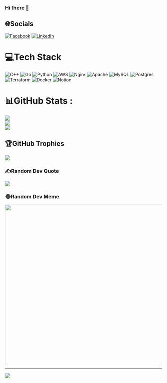 ### Hi there 👋

<!--
**thnbao22/thnbao22** is a ✨ _special_ ✨ repository because its `README.md` (this file) appears on your GitHub profile.

Here are some ideas to get you started:
  
- 🔭 I’m currently am looking for opportunities to find a future job to enhance my skills and continue on the path to becoming a Devops Engineer.
- 🌱 I’m currently learning Information Technology at the University of Transport Ho Chi Minh Cỉty
- 👯 I’m looking to collaborate on ...
- 🤔 Throughout my education, I have learned the importance of teamwork and supporting other students in achieving their goals. 
- 💬 Ask me about Devops
- 📫 How to reach me: ...
- 😄 Pronouns: Charles Thien
- ⚡ Fun fact: ...
-->



## 🌐Socials
[![Facebook](https://img.shields.io/badge/Facebook-%231877F2.svg?logo=Facebook&logoColor=white)](https://facebook.com/https://www.facebook.com/profile.php?id=100036087349615) [![LinkedIn](https://img.shields.io/badge/LinkedIn-%230077B5.svg?logo=linkedin&logoColor=white)](https://linkedin.com/in/https://www.linkedin.com/in/thien-bao-239bb5254/) 

# 💻Tech Stack
![C++](https://img.shields.io/badge/c++-%2300599C.svg?style=for-the-badge&logo=c%2B%2B&logoColor=white) ![Go](https://img.shields.io/badge/go-%2300ADD8.svg?style=for-the-badge&logo=go&logoColor=white) ![Python](https://img.shields.io/badge/python-3670A0?style=for-the-badge&logo=python&logoColor=ffdd54) ![AWS](https://img.shields.io/badge/AWS-%23FF9900.svg?style=for-the-badge&logo=amazon-aws&logoColor=white) ![Nginx](https://img.shields.io/badge/nginx-%23009639.svg?style=for-the-badge&logo=nginx&logoColor=white) ![Apache](https://img.shields.io/badge/apache-%23D42029.svg?style=for-the-badge&logo=apache&logoColor=white) ![MySQL](https://img.shields.io/badge/mysql-%2300f.svg?style=for-the-badge&logo=mysql&logoColor=white) ![Postgres](https://img.shields.io/badge/postgres-%23316192.svg?style=for-the-badge&logo=postgresql&logoColor=white) ![Terraform](https://img.shields.io/badge/terraform-%235835CC.svg?style=for-the-badge&logo=terraform&logoColor=white) ![Docker](https://img.shields.io/badge/docker-%230db7ed.svg?style=for-the-badge&logo=docker&logoColor=white) ![Notion](https://img.shields.io/badge/Notion-%23000000.svg?style=for-the-badge&logo=notion&logoColor=white)
# 📊GitHub Stats :
![](https://github-readme-stats.vercel.app/api?username=thnbao22&theme=radical&hide_border=false&include_all_commits=false&count_private=true)<br/>
![](https://github-readme-streak-stats.herokuapp.com/?user=thnbao22&theme=radical&hide_border=false)<br/>
![](https://github-readme-stats.vercel.app/api/top-langs/?username=thnbao22&theme=radical&hide_border=false&include_all_commits=false&count_private=true&layout=compact)

## 🏆GitHub Trophies
![](https://github-trophies.vercel.app/?username=thnbao22&theme=radical&no-frame=false&no-bg=true&margin-w=4)

### ✍️Random Dev Quote
![](https://quotes-github-readme.vercel.app/api?type=horizontal&theme=radical)

### 😂Random Dev Meme
<img src="https://random-memer.herokuapp.com/" width="512px"/>

---
[![](https://visitcount.itsvg.in/api?id=thnbao22&icon=2&color=5)](https://visitcount.itsvg.in)
